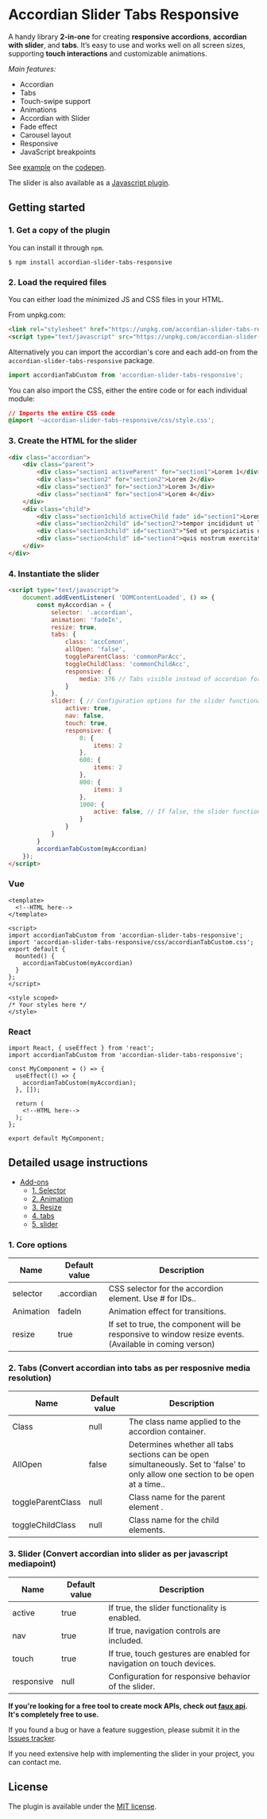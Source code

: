 # Accordian Slider Tabs Responsive #


A handy library __2-in-one__ for creating __responsive accordions__, __accordian with slider__, and __tabs__. It’s easy to use and works well on all screen sizes, supporting __touch interactions__ and customizable animations.

*Main features:* 

* Accordian
* Tabs
* Touch-swipe support
* Animations
* Accordian with Slider
* Fade effect
* Carousel layout
* Responsive
* JavaScript breakpoints

See [example](https://codepen.io/vaibhav-FED/pen/abEjjZG) on the [codepen](https://codepen.io/vaibhav-FED/pen/abEjjZG).

The slider is also available as a [Javascript plugin](https://github.com/vaibhavER/accordian-slider-tabs-responsive).

## Getting started ##

### 1. Get a copy of the plugin ###

You can install it through `npm`.

```
$ npm install accordian-slider-tabs-responsive
```

### 2. Load the required files ###

You can either load the minimized JS and CSS files in your HTML.

From unpkg.com:

```html
<link rel="stylesheet" href="https://unpkg.com/accordian-slider-tabs-responsive/css/style.css"/>
<script type="text/javascript" src="https://unpkg.com/accordian-slider-tabs-responsive/src/accordianTabCustom.js"></script>
```

Alternatively you can import the accordian's core and each add-on from the `accordian-slider-tabs-responsive` package.

```js
import accordianTabCustom from 'accordian-slider-tabs-responsive';
```

You can also import the CSS, either the entire code or for each individual module:

```css
// Imports the entire CSS code
@import '~accordian-slider-tabs-responsive/css/style.css';
```


### 3. Create the HTML for the slider ###

```html
<div class="accordian">
    <div class="parent">
        <div class="section1 activeParent" for="section1">Lorem 1</div>
        <div class="section2" for="section2">Lorem 2</div>
        <div class="section3" for="section3">Lorem 3</div>
        <div class="section4" for="section4">Lorem 4</div>
    </div>
    <div class="child">
        <div class="section1child activeChild fade" id="section1">Lorem ipsum dolor sit amet, consectetur adipiscing elit, sed do eiusmod</div>
        <div class="section2child" id="section2">tempor incididunt ut labore et dolore magna aliqua</div>
        <div class="section3child" id="section3">"Sed ut perspiciatis unde omnis iste natus error sit voluptatem accusantium doloremque</div>
        <div class="section4child" id="section4">quis nostrum exercitationem ullam corporis suscipit laboriosam, nisi ut aliquid ex ea commodi consequatur</div>
    </div>
</div>
```

### 4. Instantiate the slider ###

```html
<script type="text/javascript">
	document.addEventListener( 'DOMContentLoaded', () => {
		const myAccordian = {
            selector: '.accordian',
            animation: 'fadeIn',
            resize: true,
            tabs: {
                class: 'accComon',
                allOpen: 'false',
                toggleParentClass: 'commonParAcc',
                toggleChildClass: 'commonChildAcc',
                responsive: {
                    media: 376 // Tabs visible instead of accordion for screen widths less than or equal to this value
                }
            },
            slider: { // Configuration options for the slider functionality within the accordian
                active: true,
                nav: false,
                touch: true,
                responsive: {
                    0: {
                        items: 2
                    },
                    600: {
                        items: 2
                    },
                    800: {
                        items: 3
                    },
                    1000: {
                        active: false, // If false, the slider functionality is disabled for screen widths above 1000px.
                    }
                }
            }
        }
        accordianTabCustom(myAccordian)
	});
</script>
```

### Vue ###

```Vue
<template>
  <!--HTML here-->
</template>

<script>
import accordianTabCustom from 'accordian-slider-tabs-responsive';
import 'accordian-slider-tabs-responsive/css/accordianTabCustom.css';
export default {
  mounted() {
    accordianTabCustom(myAccordian)
  }
};
</script>

<style scoped>
/* Your styles here */
</style>

```

### React ###

```React
import React, { useEffect } from 'react';
import accordianTabCustom from 'accordian-slider-tabs-responsive';

const MyComponent = () => {
  useEffect(() => {
    accordianTabCustom(myAccordian);
  }, []);

  return (
    <!--HTML here-->
  );
};

export default MyComponent;

```



## Detailed usage instructions ##


* [Add-ons](#add-ons)
	* [1. Selector](#selector)
	* [2. Animation](#animation)
	* [3. Resize](#resize)
	* [4. tabs](#tabs)
	* [5. slider](#slider)

### 1. Core options ###

Name | Default value | Description
---|---|---
<span id="selector">selector</span> | .accordian | CSS selector for the accordion element. Use # for IDs..
<span id="animation">Animation</span> | fadeIn | Animation effect for transitions.
<span id="resize">resize</span> | true | If set to true, the component will be responsive to window resize events. (Available in coming verson) 


### 2. Tabs (Convert accordian into tabs as per resposnive media resolution) ###

Name | Default value | Description
---|---|---
<span id="tabs">Class</span> | null | The class name applied to the accordion container.
<span>AllOpen</span> | false | Determines whether all tabs sections can be open simultaneously. Set to 'false' to only allow one section to be open at a time..
<span>toggleParentClass</span> | null |  Class name for the parent element .
<span>toggleChildClass</span> | null | Class name for the child elements.

### 3. Slider (Convert accordian into slider as per javascript mediapoint) ###

Name | Default value | Description
---|---|---
<span id="slider">active</span> | true |  If true, the slider functionality is enabled.
<span>nav</span> | true |  If true, navigation controls are included.
<span>touch</span> | true |  If true, touch gestures are enabled for navigation on touch devices.
<span>responsive</span> | null | Configuration for responsive behavior of the slider.


__If you're looking for a free tool to create mock APIs, check out [faux api](https://faux-api.com/). It's completely free to use.__


If you found a bug or have a feature suggestion, please submit it in the [Issues tracker](https://github.com/vaibhavER/accordian-slider-tabs-responsive/issues).


If you need extensive help with implementing the slider in your project, you can contact me.

## License ##

The plugin is available under the <a href="https://opensource.org/licenses/MIT">MIT license</a>.